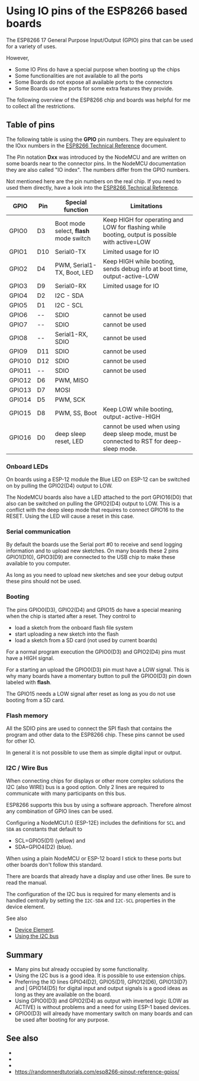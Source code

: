 # Using IO pins of the ESP8266 based boards

The ESP8266 17 General Purpose Input/Output (GPIO) pins that can be used for a variety of uses.

However,

* Some IO Pins do have a special purpose when booting up the chips
* Some functionalities are not available to all the ports
* Some Boards do not expose all available ports to the connectors
* Some Boards use the ports for some extra features they provide.

The following overview of the ESP8266 chip and boards was helpful for me to collect all the restrictions.


## Table of pins

The following table is using the **GPIO** pin numbers. They are equivalent to the IOxx numbers in the [ESP8266 Technical Reference] document.

The Pin notation **Dxx** was introduced by the NodeMCU and are written on some boards near to the connector pins. In the NodeMCU documentation they are also called "IO index". The numbers differ from the GPIO numbers.

Not mentioned here are the pin numbers on the real chip. If you need to used them directly, have a look into the [ESP8266 Technical Reference].

| GPIO   | Pin | Special function                        | Limitations                                                                                    |
| ------ | --- | --------------------------------------- | ---------------------------------------------------------------------------------------------- |
| GPIO0  | D3  | Boot mode select, **flash** mode switch | Keep HIGH for operating and LOW for flashing while booting, output is possible with active=LOW |
| GPIO1  | D10 | Serial0-TX                              | Limited usage for IO                                                                           |
| GPIO2  | D4  | PWM, Serial1-TX, Boot, LED              | Keep HIGH while booting, sends debug info at boot time, output-active-LOW                      |
| GPIO3  | D9  | Serial0-RX                              | Limited usage for IO                                                                           |
| GPIO4  | D2  | I2C - SDA                               |                                                                                                |
| GPIO5  | D1  | I2C - SCL                               |                                                                                                |
| GPIO6  | --  | SDIO                                    | cannot be used                                                                                 |
| GPIO7  | --  | SDIO                                    | cannot be used                                                                                 |
| GPIO8  | --  | Serial1-RX, SDIO                        | cannot be used                                                                                 |
| GPIO9  | D11 | SDIO                                    | cannot be used                                                                                 |
| GPIO10 | D12 | SDIO                                    | cannot be used                                                                                 |
| GPIO11 | --  | SDIO                                    | cannot be used                                                                                 |
| GPIO12 | D6  | PWM, MISO                               |                                                                                                |
| GPIO13 | D7  | MOSI                                    |                                                                                                |
| GPIO14 | D5  | PWM, SCK                                |                                                                                                |
| GPIO15 | D8  | PWM, SS, Boot                           | Keep LOW while booting, output-active-HIGH                                                     |
| GPIO16 | D0  | deep sleep reset, LED                   | cannot be used when using deep sleep mode, must be connected to RST for deep-sleep mode.       |


### Onboard LEDs

On boards using a ESP-12 module the Blue LED on ESP-12 can be switched on by pulling the GPIO2(D4) output to LOW.

The NodeMCU boards also have a LED attached to the port GPIO16(D0) that also can be switched on pulling the GPIO2(D4) output to LOW.
This is a conflict with the deep sleep mode that requires to connect GPIO16 to the RESET. Using the LED will cause a reset in this case.

### Serial communication

By default the boards use the Serial port \#0 to receive and send logging information and to upload new sketches.
On many boards these 2 pins GPIO1(D10), GPIO3(D9) are connected to the USB chip to make these available to you computer.

As long as you need to upload new sketches and see your debug output these pins should not be used.

### Booting

The pins GPIO0(D3), GPIO2(D4) and GPIO15 do have a special meaning when the chip is started after a reset. They control to

* load a sketch from the onboard flash file system
* start uploading a new sketch into the flash
* load a sketch from a SD card (not used by current boards)

For a normal program execution the GPIO0(D3) and GPIO2(D4) pins must have a HIGH signal.

For a starting an upload the GPIO0(D3) pin must have a LOW signal.
This is why many boards have a momentary button to pull the GPIO0(D3) pin down labeled with **flash**.

The GPIO15 needs a LOW signal after reset as long as you do not use booting from a SD card.

### Flash memory

All the SDIO pins are used to connect the SPI flash that contains the program and other data to the ESP8266 chip.
These pins cannot be used for other IO.

In general it is not possible to use them as simple digital input or output.

### I2C / Wire Bus

When connecting chips for displays or other more complex solutions the I2C (also WIRE) bus is a good option.
Only 2 lines are required to communicate with many participants on this bus.

ESP8266 supports this bus by using a software approach. Therefore almost any combination of GPIO lines can be used.

Configuring a NodeMCU1.0 (ESP-12E) includes the definitions for `SCL` and `SDA` as constants that default to
* SCL=GPIO5(D1) (yellow) and
* SDA=GPIO4(D2) (blue).

When using a plain NodeMCU or ESP-12 board I stick to these ports but other boards don't follow this standard.

There are boards that already have a display and use other lines. Be sure to read the manual.

The configuration of the I2C bus is required for many elements and is handled centrally by setting the 
`I2C-SDA` and `I2C-SCL` properties in the device element.

See also
* [Device Element](../elements/device.md).
* [Using the I2C bus](/i2c.md)


## Summary

* Many pins but already occupied by some functionality.
* Using the I2C bus is a good idea. It is possible to use extension chips.
* Preferring the IO lines GPIO4(D2), GPIO5(D1), GPIO12(D6), GPIO13(D7) and     |
GPIO14(D5) for digital input and output signals is a good ideas as long as they are available on the board.
* Using GPIO0(D3) and GPIO2(D4) as output with inverted logic (LOW as ACTIVE) is without problems  and a need for using ESP-1 based devices.
* GPIO0(D3) will already have momentary switch on many boards and can be used after booting for any purpose.

## See also

* [ESP8266 Technical Reference]: (https://www.espressif.com/sites/default/files/documentation/esp8266-technical_reference_en.pdf)
* [ESP8266EX datasheet]: (https://www.espressif.com/sites/default/files/documentation/0a-esp8266ex_datasheet_en.pdf)
* [NodeMCU Documentation]: (https://nodemcu.readthedocs.io/en/master/)
* <https://randomnerdtutorials.com/esp8266-pinout-reference-gpios/>
